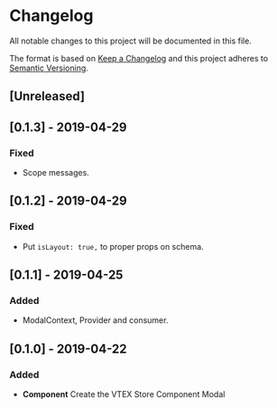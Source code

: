 # Changelog

All notable changes to this project will be documented in this file.

The format is based on [Keep a Changelog](http://keepachangelog.com/en/1.0.0/)
and this project adheres to [Semantic Versioning](http://semver.org/spec/v2.0.0.html).

## [Unreleased]

## [0.1.3] - 2019-04-29
### Fixed
- Scope messages.

## [0.1.2] - 2019-04-29
### Fixed
- Put `isLayout: true,` to proper props on schema.

## [0.1.1] - 2019-04-25
### Added
- ModalContext, Provider and consumer.

## [0.1.0] - 2019-04-22

### Added

- **Component** Create the VTEX Store Component Modal
